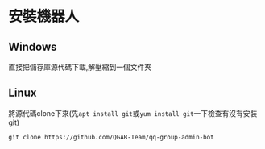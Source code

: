 # 安裝機器人
## Windows
直接把儲存庫源代碼下載,解壓縮到一個文件夾
## Linux
將源代碼clone下來(先`apt install git`或`yum install git`一下檢查有沒有安裝git)
```
git clone https://github.com/QGAB-Team/qq-group-admin-bot
```